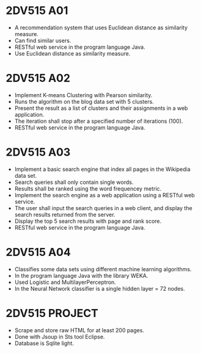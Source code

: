 # 2DV515 A01
* A recommendation system that uses Euclidean distance as similarity measure.
* Can find similar users.
* RESTful web service in the program language Java.
* Use Euclidean distance as similarity measure.

# 2DV515 A02
* Implement K-means Clustering with Pearson similarity.
* Runs the algorithm on the blog data set with 5 clusters.
* Present the result as a list of clusters and their assignments in a web application.
* The iteration shall stop after a specified number of iterations (100).
* RESTful web service in the program language Java.

# 2DV515 A03
* Implement a basic search engine that index all pages in the Wikipedia data set.
* Search queries shall only contain single words.
* Results shall be ranked using the word frequencey metric.
* Implement the search engine as a web application using a RESTful web service.
* The user shall input the search queries in a web client, and display the search results returned from the server.
* Display the top 5 search results with page and rank score.
* RESTful web service in the program language Java.

# 2DV515 A04
* Classifies some data sets using different machine learning algorithms.
* In the program language Java with the library WEKA.
* Used Logistic and MultilayerPerceptron.
* In the Neural Network classifier is a single hidden layer = 72 nodes.

# 2DV515 PROJECT
* Scrape and store raw HTML for at least 200 pages.
* Done with Jsoup in Sts tool Eclipse.
* Database is Sqlite light. 


